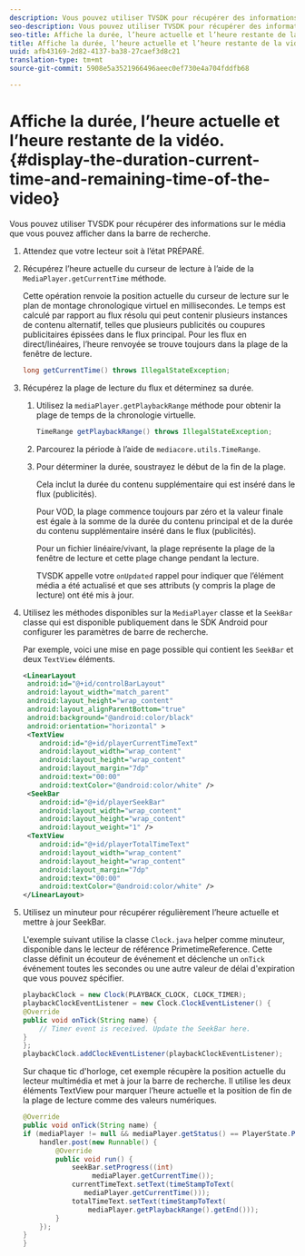 ```yaml
---
description: Vous pouvez utiliser TVSDK pour récupérer des informations sur le média que vous pouvez afficher dans la barre de recherche.
seo-description: Vous pouvez utiliser TVSDK pour récupérer des informations sur le média que vous pouvez afficher dans la barre de recherche.
seo-title: Affiche la durée, l’heure actuelle et l’heure restante de la vidéo.
title: Affiche la durée, l’heure actuelle et l’heure restante de la vidéo.
uuid: afb43169-2d82-4137-ba38-27caef3d8c21
translation-type: tm+mt
source-git-commit: 5908e5a3521966496aeec0ef730e4a704fddfb68

---
```



# Affiche la durée, l’heure actuelle et l’heure restante de la vidéo.{#display-the-duration-current-time-and-remaining-time-of-the-video}

Vous pouvez utiliser TVSDK pour récupérer des informations sur le média que vous pouvez afficher dans la barre de recherche.

1. Attendez que votre lecteur soit à l’état PRÉPARÉ.
1. Récupérez l’heure actuelle du curseur de lecture à l’aide de la `MediaPlayer.getCurrentTime` méthode.

   Cette opération renvoie la position actuelle du curseur de lecture sur le plan de montage chronologique virtuel en millisecondes. Le temps est calculé par rapport au flux résolu qui peut contenir plusieurs instances de contenu alternatif, telles que plusieurs publicités ou coupures publicitaires épissées dans le flux principal. Pour les flux en direct/linéaires, l’heure renvoyée se trouve toujours dans la plage de la fenêtre de lecture.

   ```java
   long getCurrentTime() throws IllegalStateException;
   ```

1. Récupérez la plage de lecture du flux et déterminez sa durée.
   1. Utilisez la `mediaPlayer.getPlaybackRange` méthode pour obtenir la plage de temps de la chronologie virtuelle.

      ```java
      TimeRange getPlaybackRange() throws IllegalStateException;
      ```

   1. Parcourez la période à l’aide de `mediacore.utils.TimeRange`.
   1. Pour déterminer la durée, soustrayez le début de la fin de la plage.

      Cela inclut la durée du contenu supplémentaire qui est inséré dans le flux (publicités).

      Pour VOD, la plage commence toujours par zéro et la valeur finale est égale à la somme de la durée du contenu principal et de la durée du contenu supplémentaire inséré dans le flux (publicités).

      Pour un fichier linéaire/vivant, la plage représente la plage de la fenêtre de lecture et cette plage change pendant la lecture.

      TVSDK appelle votre `onUpdated` rappel pour indiquer que l’élément média a été actualisé et que ses attributs (y compris la plage de lecture) ont été mis à jour.

1. Utilisez les méthodes disponibles sur la `MediaPlayer` classe et la `SeekBar` classe qui est disponible publiquement dans le SDK Android pour configurer les paramètres de barre de recherche.

   Par exemple, voici une mise en page possible qui contient les `SeekBar` et deux `TextView` éléments.

   ```xml
   <LinearLayout 
    android:id="@+id/controlBarLayout" 
    android:layout_width="match_parent" 
    android:layout_height="wrap_content" 
    android:layout_alignParentBottom="true" 
    android:background="@android:color/black" 
    android:orientation="horizontal" > 
    <TextView 
       android:id="@+id/playerCurrentTimeText" 
       android:layout_width="wrap_content" 
       android:layout_height="wrap_content" 
       android:layout_margin="7dp" 
       android:text="00:00" 
       android:textColor="@android:color/white" /> 
    <SeekBar 
       android:id="@+id/playerSeekBar" 
       android:layout_width="wrap_content" 
       android:layout_height="wrap_content" 
       android:layout_weight="1" /> 
    <TextView 
       android:id="@+id/playerTotalTimeText" 
       android:layout_width="wrap_content" 
       android:layout_height="wrap_content" 
       android:layout_margin="7dp" 
       android:text="00:00" 
       android:textColor="@android:color/white" /> 
   </LinearLayout>
   ```

1. Utilisez un minuteur pour récupérer régulièrement l’heure actuelle et mettre à jour SeekBar.

   L&#39;exemple suivant utilise la classe `Clock.java` helper comme minuteur, disponible dans le lecteur de référence PrimetimeReference. Cette classe définit un écouteur de événement et déclenche un `onTick` événement toutes les secondes ou une autre valeur de délai d&#39;expiration que vous pouvez spécifier.

   ```java
   playbackClock = new Clock(PLAYBACK_CLOCK, CLOCK_TIMER); 
   playbackClockEventListener = new Clock.ClockEventListener() { 
   @Override 
   public void onTick(String name) { 
       // Timer event is received. Update the SeekBar here. 
   } 
   }; 
   playbackClock.addClockEventListener(playbackClockEventListener);
   ```

   Sur chaque tic d&#39;horloge, cet exemple récupère la position actuelle du lecteur multimédia et met à jour la barre de recherche. Il utilise les deux éléments TextView pour marquer l’heure actuelle et la position de fin de la plage de lecture comme des valeurs numériques.

   ```java
   @Override 
   public void onTick(String name) { 
   if (mediaPlayer != null && mediaPlayer.getStatus() == PlayerState.PLAYING) { 
       handler.post(new Runnable() { 
           @Override 
           public void run() { 
               seekBar.setProgress((int)  
                    mediaPlayer.getCurrentTime()); 
               currentTimeText.setText(timeStampToText( 
                  mediaPlayer.getCurrentTime())); 
               totalTimeText.setText(timeStampToText( 
                   mediaPlayer.getPlaybackRange().getEnd())); 
           } 
       }); 
   } 
   }
   ```

